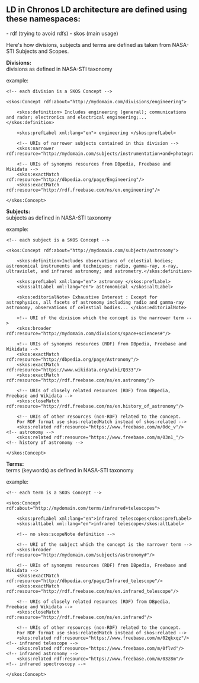 <h2>LD in Chronos LD architecture are defined using these namespaces:</h2>
- rdf (trying to avoid rdfs)
- skos (main usage)

Here's how divisions, subjects and terms are defined as taken from NASA-STI Subjects and Scopes.

**Divisions:**<br/>
divisions as defined in NASA-STI taxonomy

example:

    <!-- each division is a SKOS Concept -->
    
    <skos:Concept rdf:about="http://mydomain.com/divisions/engineering">
    
        <skos:definition> Includes engineering (general); communications and radar; electronics and electrical engineering;... </skos:definition>
    
        <skos:prefLabel xml:lang="en"> engineering </skos:prefLabel>
    
        <!-- URIs of narrower subjects contained in this division -->
        <skos:narrower rdf:resource="http://mydomain.com/subjects/instrumentation+and+photography#"/>
    
        <!-- URIs of synonyms resources from DBpedia, Freebase and Wikidata -->
        <skos:exactMatch rdf:resource="http://dbpedia.org/page/Engineering"/>
        <skos:exactMatch rdf:resource="http://rdf.freebase.com/ns/en.engineering"/>
    
    </skos:Concept>


**Subjects:**<br/>
subjects as defined in NASA-STI taxonomy

example:

    <!-- each subject is a SKOS Concept -->
    
    <skos:Concept rdf:about="http://mydomain.com/subjects/astronomy">
    
        <skos:definition>Includes observations of celestial bodies; astronomical instruments and techniques; radio, gamma-ray, x-ray, ultraviolet, and infrared astronomy; and astrometry.</skos:definition>
    
        <skos:prefLabel xml:lang="en"> astronomy </skos:prefLabel>
        <skos:altLabel xml:lang="en"> astronomical </skos:altLabel>
    
        <skos:editorialNote> Exhaustive Interest : Except for astrophysics, all facets of astronomy including radio and gamma-ray astronomy, observations of celestial bodies... </skos:editorialNote>
    
        <!-- URI of the division which the concept is the narrower term -->
        <skos:broader rdf:resource="http://mydomain.com/divisions/space+sciences#"/>
    
        <!-- URIs of synonyms resources (RDF) from DBpedia, Freebase and Wikidata -->
        <skos:exactMatch rdf:resource="http://dbpedia.org/page/Astronomy"/>
        <skos:exactMatch rdf:resource="https://www.wikidata.org/wiki/Q333"/>
        <skos:exactMatch rdf:resource="http://rdf.freebase.com/ns/en.astronomy"/>
    
        <!-- URIs of closely related resources (RDF) from DBpedia, Freebase and Wikidata -->
        <skos:closeMatch rdf:resource="http://rdf.freebase.com/ns/en.history_of_astronomy"/>
    
        <!-- URIs of other resources (non-RDF) related to the concept.
        For RDF format use skos:relatedMatch instead of skos:related -->
        <skos:related rdf:resource="https://www.freebase.com/m/0dc_v"/> <!-- astronomy -->
        <skos:related rdf:resource="https://www.freebase.com/m/03n1_"/> <!-- history of astronomy -->
    
    </skos:Concept>



**Terms:**<br/>
terms (keywords) as defined in NASA-STI taxonomy

example:

    <!-- each term is a SKOS Concept -->
    
    <skos:Concept rdf:about="http://mydomain.com/terms/infrared+telescopes">

        <skos:prefLabel xml:lang="en">infrared telescopes</skos:prefLabel>
        <skos:altLabel xml:lang="en">infrared telescope</skos:altLabel>

        <!-- no skos:scopeNote definition -->

        <!-- URI of the subject which the concept is the narrower term -->
        <skos:broader rdf:resource="http://mydomain.com/subjects/astronomy#"/>

        <!-- URIs of synonyms resources (RDF) from DBpedia, Freebase and Wikidata -->
        <skos:exactMatch rdf:resource="http://dbpedia.org/page/Infrared_telescope"/>
        <skos:exactMatch rdf:resource="http://rdf.freebase.com/ns/en.infrared_telescope"/>
        
        <!-- URIs of closely related resources (RDF) from DBpedia, Freebase and Wikidata -->
        <skos:closeMatch rdf:resource="http://rdf.freebase.com/ns/en.infrared"/>
        
        <!-- URIs of other resources (non-RDF) related to the concept.
        For RDF format use skos:relatedMatch instead of skos:related -->
        <skos:related rdf:resource="https://www.freebase.com/m/02qkxqz"/> <!-- infrared telescope -->
        <skos:related rdf:resource="https://www.freebase.com/m/0flvd"/> <!-- infrared astronomy -->
        <skos:related rdf:resource="https://www.freebase.com/m/03z8m"/> <!-- infrared spectroscopy -->

    </skos:Concept>

